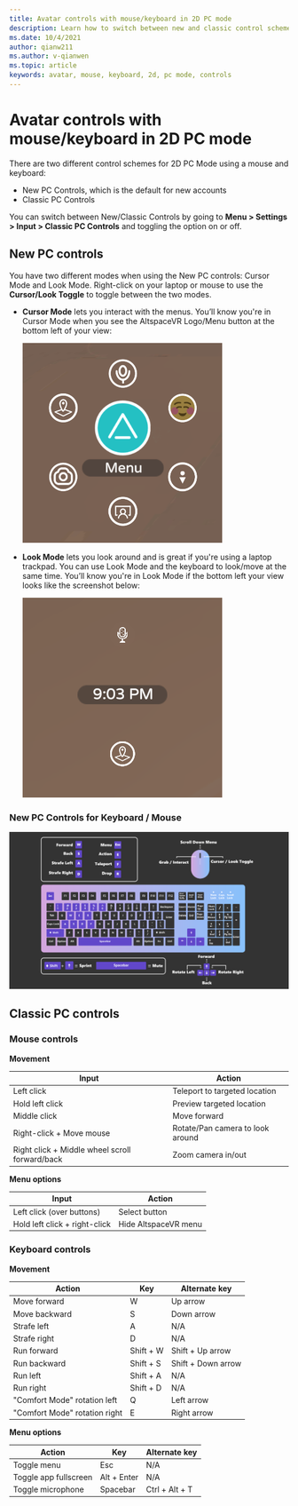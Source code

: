 ```yaml
---
title: Avatar controls with mouse/keyboard in 2D PC mode
description: Learn how to switch between new and classic control schemes to move your avatars with the mouse and keyboard in 2D PC mode. 
ms.date: 10/4/2021
author: qianw211
ms.author: v-qianwen
ms.topic: article
keywords: avatar, mouse, keyboard, 2d, pc mode, controls
---
```


# Avatar controls with mouse/keyboard in 2D PC mode

There are two different control schemes for 2D PC Mode using a mouse and keyboard:
* New PC Controls, which is the default for new accounts
* Classic PC Controls

You can switch between New/Classic Controls by going to **Menu > Settings > Input > Classic PC Controls** and toggling the option on or off.

## New PC controls

You have two different modes when using the New PC controls: Cursor Mode and Look Mode. Right-click on your laptop or mouse to use the **Cursor/Look Toggle** to toggle between the two modes.

* **Cursor Mode** lets you interact with the menus. You’ll know you're in Cursor Mode when you see the AltspaceVR Logo/Menu button at the bottom left of your view:

    ![Cursor mode with menu](images/avatar-controls-img-01.png)

* **Look Mode** lets you look around and is great if you're using a laptop trackpad. You can use Look Mode and the keyboard to look/move at the same time. You’ll know you're in Look Mode if the bottom left your view looks like the screenshot below:

    ![Look mode](images/avatar-controls-img-02.png)

### New PC Controls for Keyboard / Mouse

![Keyboard and mouse with input mappings](images/keyboard-mouse-controls.svg)

## Classic PC controls 

### Mouse controls

**Movement**

| Input | Action |
|---|---|
| Left click | Teleport to targeted location |
| Hold left click | Preview targeted location |
| Middle click | Move forward |
| Right-click + Move mouse | Rotate/Pan camera to look around |
| Right click + Middle wheel scroll forward/back | Zoom camera in/out |

**Menu options**

| Input | Action |
|---|---|
| Left click (over buttons) | Select button |
| Hold left click + right-click | Hide AltspaceVR menu |

### Keyboard controls

**Movement**

| Action | Key | Alternate key |
|---|---|---|
| Move forward | W | Up arrow |
| Move backward | S | Down arrow |
| Strafe left | A | N/A |
| Strafe right | D | N/A |
| Run forward | Shift + W | Shift + Up arrow |
| Run backward | Shift + S | Shift + Down arrow |
| Run left | Shift + A | N/A |
| Run right | Shift + D | N/A |
| "Comfort Mode" rotation left | Q | Left arrow |
| "Comfort Mode" rotation right | E | Right arrow |

**Menu options**

| Action | Key | Alternate key |
|---|---|---|
| Toggle menu | Esc | N/A |
| Toggle app fullscreen | Alt + Enter | N/A |
| Toggle microphone | Spacebar | Ctrl + Alt + T |